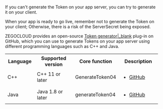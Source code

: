 
If you can't generate the Token on your app server, you can try to generate it on your client. 


<div class="mk-warning">

When your app is ready to go live, remember not to generate the Token on your client; Otherwise, there is a risk of the ServerSecret being exposed.
</div>

ZEGOCLOUD provides an open-source [Token generator\|_blank](https://github.com/ZEGOCLOUD/zego_server_assistant) plug-in on GitHub, which you can use to generate Tokens on your app server using different programming languages such as C++ and Java.


<table>
  <colgroup>
    <col width="20%">
    <col width="30%">
    <col width="20%">
    <col width="30%">
  </colgroup>
  <tbody><tr>
    <th>Language</th>
    <th>Supported version</th>
    <th>Core function</th>
    <th>Description</th>
  </tr>
  <tr>
    <td>C++</td>
    <td>C++ 11 or later</td>
    <td>GenerateToken04</td>
    <td><ul><li><a target="_blank" href="https://github.com/ZEGOCLOUD/zego_server_assistant/blob/master/token/c%2B%2B">GitHub</a></td>
  </tr>
  <tr>
    <td>Java</td>
    <td>Java 1.8 or later</td>
    <td>generateToken04</td>
    <td><ul><li><a target="_blank" href="https://github.com/ZEGOCLOUD/zego_server_assistant/blob/master/token/java/token04">GitHub</a></td>
  </tr>
</tbody></table>









